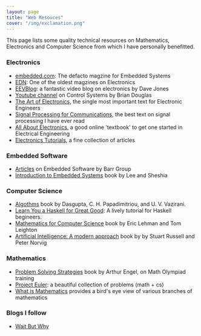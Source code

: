 ```yaml
---
layout: page
title: "Web Resouces"
cover: "/img/exclamation.png"
---
```



This page lists some quality technical resources on Mathematics, Electronics and Computer Science from which I have personally benefitted.

### Electronics

- [embedded.com](http://embedded.com): The defacto magzine for Embedded Systems
- [EDN](http://www.edn.com): One of the oldest magzines on Electronics
- [EEVBlog](http://eevblog.com): a fantastic video blog on electronics by Dave Jones
- [Youtube channel](https://www.youtube.com/user/ControlLectures) on Control Systems by Brian Douglas
- [The Art of Electronics](http://en.wikipedia.org/wiki/The_Art_of_Electronics), the single most important text for Electronic Engineers
- [Signal Processing for Communications](http://www.sp4comm.org), the best text on signal processing I have ever read
- [All About Electronics](http://www.allaboutcircuits.com/), a good online 'textbook' to get one started in Electrical Engineering
- [Electronics Tutorials](http://www.electronics-tutorials.ws/), a fine collection of articles

### Embedded Software

- [Articles](http://www.barrgroup.com/Embedded-Systems/How-To) on Embedded Software by Barr Group
- [Introduction to Embedded Systems](http://leeseshia.org/) book by Lee and Sheshia

### Computer Science

- [Algothms](http://beust.com/algorithms.pdf) book by Dasgupta, C. H. Papadimitriou, and U. V. Vazirani.
- [Learn You a Haskell for Great Good](http://learnyouahaskell.com): A lively tutorial for Haskell begineers.
- [Mathematics for Computer Science](http://www.cs.princeton.edu/courses/archive/spr10/cos433/mathcs.pdf) book by Eric Lehman and Tom Leighton
- [Artificial Intelligence: A modern approach](http://aima.cs.berkeley.edu/) book by by Stuart Russell and Peter Norvig

### Mathematics

- [Problem Solving Strategies](http://www.amazon.in/Problem-Solving-Strategies-Problem-Books-Mathematics/dp/0387982191) book by Arthur Engel, on Math Olympiad training
- [Project Euler](https://projecteuler.net/): a beautiful collection of problems (math + cs)
- [What is Mathematics](http://www.amazon.com/Mathematics-Elementary-Approach-Ideas-Methods/dp/0195105192) provides a bird's eye view of various branches of mathematics

### Blogs I follow

- [Wait But Why](http://waitbutwhy.com/)

